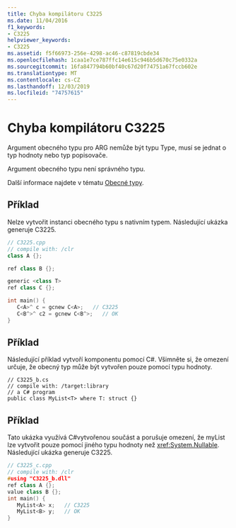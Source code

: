 ```yaml
---
title: Chyba kompilátoru C3225
ms.date: 11/04/2016
f1_keywords:
- C3225
helpviewer_keywords:
- C3225
ms.assetid: f5f66973-256e-4298-ac46-c87819cbde34
ms.openlocfilehash: 1caa1e7ce787ffc14e615c946b5d670c75e0332a
ms.sourcegitcommit: 16fa847794b60bf40c67d20f74751a67fccb602e
ms.translationtype: MT
ms.contentlocale: cs-CZ
ms.lasthandoff: 12/03/2019
ms.locfileid: "74757615"
---
```

# <a name="compiler-error-c3225"></a>Chyba kompilátoru C3225

Argument obecného typu pro ARG nemůže být typu Type, musí se jednat o typ hodnoty nebo typ popisovače.

Argument obecného typu není správného typu.

Další informace najdete v tématu [Obecné typy](../../extensions/generics-cpp-component-extensions.md).

## <a name="example"></a>Příklad

Nelze vytvořit instanci obecného typu s nativním typem. Následující ukázka generuje C3225.

```cpp
// C3225.cpp
// compile with: /clr
class A {};

ref class B {};

generic <class T>
ref class C {};

int main() {
   C<A>^ c = gcnew C<A>;   // C3225
   C<B^>^ c2 = gcnew C<B^>;   // OK
}
```

## <a name="example"></a>Příklad

Následující příklad vytvoří komponentu pomocí C#. Všimněte si, že omezení určuje, že obecný typ může být vytvořen pouze pomocí typu hodnoty.

```
// C3225_b.cs
// compile with: /target:library
// a C# program
public class MyList<T> where T: struct {}
```

## <a name="example"></a>Příklad

Tato ukázka využívá C#vytvořenou součást a porušuje omezení, že myList lze vytvořit pouze pomocí jiného typu hodnoty než <xref:System.Nullable>. Následující ukázka generuje C3225.

```cpp
// C3225_c.cpp
// compile with: /clr
#using "C3225_b.dll"
ref class A {};
value class B {};
int main() {
   MyList<A> x;   // C3225
   MyList<B> y;   // OK
}
```
